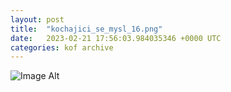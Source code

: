 ```yaml
---
layout:	post
title:	"kochajici_se_mysl_16.png"
date:	2023-02-21 17:56:03.984035346 +0000 UTC
categories:	kof archive
---
```


![Image Alt](https://k0f.github.io/assets/kochajici_se_mysl_16.png)